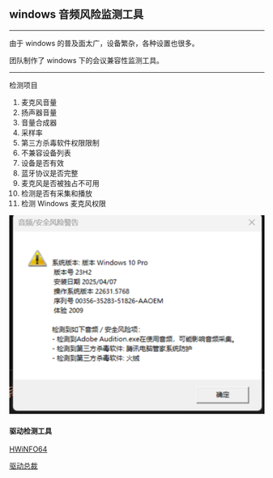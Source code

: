 ## windows 音频风险监测工具

---

由于 windows 的普及面太广，设备繁杂，各种设置也很多。

团队制作了 windows 下的会议兼容性监测工具。

---

检测项目

1. 麦克风音量
2. 扬声器音量
3. 音量合成器
4. 采样率
5. 第三方杀毒软件权限限制
6. 不兼容设备列表
7. 设备是否有效
8. 蓝牙协议是否完整
9. 麦克风是否被独占不可用
10. 检测是否有采集和播放
11. 检测 Windows 麦克风权限

![问题告警](image-13.png)

#### 驱动检测工具

[HWiNFO64](https://pc.qq.com/detail/17/detail_22117.html)

[驱动总裁](https://pc.qq.com/detail/15/detail_24455.html)
